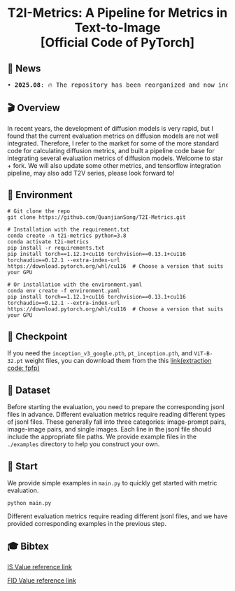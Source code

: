 <div align="center">
<h1>
T2I-Metrics: A Pipeline for Metrics in Text-to-Image
<br>
[Official Code of PyTorch]
</h1>
</div>


## 🎉 News
<pre>
• <strong>2025.08</strong>: 🔥 The repository has been reorganized and now includes various AIGC metrics: FID, IS, CLIP, DINO, and DreamSim etc.
</pre>

    
## 🎬 Overview
In recent years, the development of diffusion models is very rapid, but I found that the current evaluation metrics on diffusion models are not well integrated. Therefore, I refer to the market for some of the more standard code for calculating diffusion metrics, and built a pipeline code base for integrating several evaluation metrics of diffusion models. Welcome to star + fork.
We will also update some other metrics, and tensorflow integration pipeline, may also add T2V series, please look forward to!

## 🔧 Environment
```
# Git clone the repo
git clone https://github.com/QuanjianSong/T2I-Metrics.git

# Installation with the requirement.txt
conda create -n t2i-metrics python=3.8
conda activate t2i-metrics
pip install -r requirements.txt
pip install torch==1.12.1+cu116 torchvision==0.13.1+cu116 torchaudio==0.12.1 --extra-index-url https://download.pytorch.org/whl/cu116  # Choose a version that suits your GPU

# Or installation with the environment.yaml
conda env create -f environment.yaml
pip install torch==1.12.1+cu116 torchvision==0.13.1+cu116 torchaudio==0.12.1 --extra-index-url https://download.pytorch.org/whl/cu116  # Choose a version that suits your GPU
```

## 🤗 Checkpoint

If you need the `inception_v3_google.pth`, `pt_inception.pth`, and `ViT-B-32.pt` weight files, you can download them from the this [link(extraction code: fpfp)](https://pan.baidu.com/s/1nGPq5y2OfCumMQkY6ROKGA?)

## 📖 Dataset
Before starting the evaluation, you need to prepare the corresponding jsonl files in advance. Different evaluation metrics require reading different types of jsonl files. These generally fall into three categories: image-prompt pairs, image-image pairs, and single images. Each line in the jsonl file should include the appropriate file paths. We provide example files in the `./examples` directory to help you construct your own.


## 🚀 Start
We provide simple examples in `main.py` to quickly get started with metric evaluation.
```
python main.py
```
Different evaluation metrics require reading different jsonl files, and we have provided corresponding examples in the previous step.


## 🎓 Bibtex
[IS Value reference link](https://github.com/sbarratt/inception-score-pytorch/tree/master)

[FID Value reference link](https://github.com/mseitzer/pytorch-fid)


